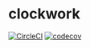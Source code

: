 # clockwork

[![CircleCI](https://dl.circleci.com/status-badge/img/gh/zhaojj11/clockwork/tree/main.svg?style=svg)](https://dl.circleci.com/status-badge/redirect/gh/zhaojj11/clockwork/tree/main)
[![codecov](https://codecov.io/gh/zhaojj11/clockwork/branch/main/graph/badge.svg?token=1OLGAQUI5A)](https://codecov.io/gh/zhaojj11/clockwork)
